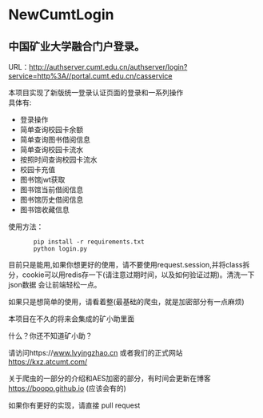# NewCumtLogin
中国矿业大学融合门户登录。
-
URL：http://authserver.cumt.edu.cn/authserver/login?service=http%3A//portal.cumt.edu.cn/casservice 

本项目实现了新版统一登录认证页面的登录和一系列操作  
具体有:  
 + 登录操作
 + 简单查询校园卡余额
 + 简单查询图书借阅信息
 + 简单查询校园卡流水
 + 按照时间查询校园卡流水
 + 校园卡充值
 + 图书馆jwt获取
 + 图书馆当前借阅信息
 + 图书馆历史借阅信息
 + 图书馆收藏信息
 
 使用方法：
 
           pip install -r requirements.txt
           python login.py
 
 目前只是能用,如果你想更好的使用，请不要使用request.session,并将class拆分，cookie可以用redis存一下(请注意过期时间，以及如何验证过期)。清洗一下json数据
会让前端轻松一点。

 如果只是想简单的使用，请看着整(最基础的爬虫，就是加密部分有一点麻烦)
 
 本项目在不久的将来会集成的矿小助里面
 
 什么？你还不知道矿小助？
 
 请访问https://www.lvyingzhao.cn 或者我们的正式网站 https://kxz.atcumt.com/
 
 
 关于爬虫的一部分的介绍和AES加密的部分，有时间会更新在博客 https://boopo.github.io (应该会有的)
 
 如果你有更好的实现，请直接 pull request
